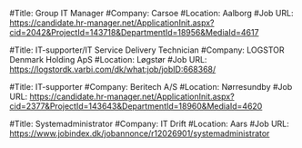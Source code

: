 #Title: Group IT Manager
#Company: Carsoe
#Location: Aalborg
#Job URL: https://candidate.hr-manager.net/ApplicationInit.aspx?cid=2042&ProjectId=143718&DepartmentId=18956&MediaId=4617

#Title: IT-supporter/IT Service Delivery Technician
#Company: LOGSTOR Denmark Holding ApS
#Location: Løgstør
#Job URL: https://logstordk.varbi.com/dk/what:job/jobID:668368/

#Title: IT-supporter
#Company: Beritech A/S
#Location: Nørresundby
#Job URL: https://candidate.hr-manager.net/ApplicationInit.aspx?cid=2377&ProjectId=143643&DepartmentId=18960&MediaId=4620

#Title: Systemadministrator
#Company: IT Drift
#Location: Aars
#Job URL: https://www.jobindex.dk/jobannonce/r12026901/systemadministrator

